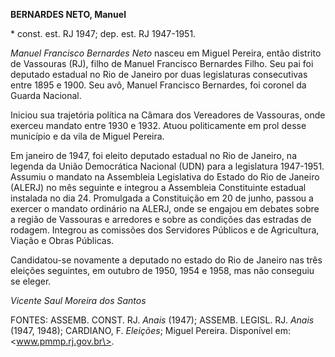 **BERNARDES NETO, Manuel**

\* const. est. RJ 1947; dep. est. RJ 1947-1951.

*Manuel Francisco Bernardes Neto* nasceu em Miguel Pereira, então
distrito de Vassouras (RJ), filho de Manuel Francisco Bernardes Filho.
Seu pai foi deputado estadual no Rio de Janeiro por duas legislaturas
consecutivas entre 1895 e 1900. Seu avô, Manuel Francisco Bernardes, foi
coronel da Guarda Nacional.

Iniciou sua trajetória política na Câmara dos Vereadores de Vassouras,
onde exerceu mandato entre 1930 e 1932. Atuou politicamente em prol
desse município e da vila de Miguel Pereira.

Em janeiro de 1947, foi eleito deputado estadual no Rio de Janeiro, na
legenda da União Democrática Nacional (UDN) para a legislatura
1947-1951. Assumiu o mandato na Assembleia Legislativa do Estado do Rio
de Janeiro (ALERJ) no mês seguinte e integrou a Assembleia Constituinte
estadual instalada no dia 24. Promulgada a Constituição em 20 de junho,
passou a exercer o mandato ordinário na ALERJ, onde se engajou em
debates sobre a região de Vassouras e arredores e sobre as condições das
estradas de rodagem. Integrou as comissões dos Servidores Públicos e de
Agricultura, Viação e Obras Públicas.

Candidatou-se novamente a deputado no estado do Rio de Janeiro nas três
eleições seguintes, em outubro de 1950, 1954 e 1958, mas não conseguiu
se eleger.

*Vicente Saul Moreira dos Santos*

FONTES: ASSEMB. CONST. RJ. *Anais* (1947); ASSEMB. LEGISL. RJ. *Anais*
(1947, 1948); CARDIANO, F. *Eleições*; Miguel Pereira. Disponível em:
\<www.pmmp.rj.gov.br\>.
